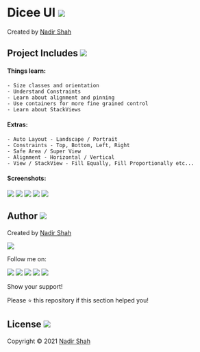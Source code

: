 # Dicee UI  [<img src="https://github.com/iamnadhu/n14-icons/blob/master/ios-icon.png">](https://github.com/iamnadhu/iOS-Udemy/tree/main/Projects/Dicee%20UI%20App)
Created by [Nadir Shah](https://github.com/iamnadhu)


## Project Includes [<img src="https://github.com/iamnadhu/n14-icons/blob/master/projects-icon.png">](https://github.com/iamnadhu/iOS-Udemy/tree/main/Projects/Dicee%20UI%20App)

#### Things learn:
```
- Size classes and orientation
- Understand Constraints
- Learn about alignment and pinning
- Use containers for more fine grained control
- Learn about StackViews
```

#### Extras:
```
- Auto Layout - Landscape / Portrait
- Constraints - Top, Bottom, Left, Right
- Safe Area / Super View
- Alignment - Horizontal / Vertical
- View / StackView - Fill Equally, Fill Proportionally etc...
```


#### Screenshots:
[<img src="https://github.com/iamnadhu/iOS-Udemy/blob/main/Projects/Dicee%20UI%20App/Resources/01.png">](https://github.com/iamnadhu/iOS-Udemy/tree/main/Projects/Dicee%20UI%20App)
[<img src="https://github.com/iamnadhu/iOS-Udemy/blob/main/Projects/Dicee%20UI%20App/Resources/03.png">](https://github.com/iamnadhu/iOS-Udemy/tree/main/Projects/Dicee%20UI%20App)
[<img src="https://github.com/iamnadhu/iOS-Udemy/blob/main/Projects/Dicee%20UI%20App/Resources/05.png">](https://github.com/iamnadhu/iOS-Udemy/tree/main/Projects/Dicee%20UI%20App)
[<img src="https://github.com/iamnadhu/iOS-Udemy/blob/main/Projects/Dicee%20UI%20App/Resources/02.png">](https://github.com/iamnadhu/iOS-Udemy/tree/main/Projects/Dicee%20UI%20App)
[<img src="https://github.com/iamnadhu/iOS-Udemy/blob/main/Projects/Dicee%20UI%20App/Resources/04.png">](https://github.com/iamnadhu/iOS-Udemy/tree/main/Projects/Dicee%20UI%20App)


## Author  [<img src="https://github.com/iamnadhu/n14-icons/blob/master/auther-icon.png">](https://github.com/iamnadhu)
Created by [Nadir Shah](https://github.com/iamnadhu)

[<img src="https://github.com/iamnadhu/n14-icons/blob/master/nadhu-pic-new.jpg">](https://github.com/iamnadhu)

Follow me on: 

[<img src="https://github.com/iamnadhu/n14-icons/blob/master/instagram-icon.png">](https://www.instagram.com/iamnadhu/)
[<img src="https://github.com/iamnadhu/n14-icons/blob/master/whatsapp-icon.png">](https://api.whatsapp.com/send?phone=917293451396&lang=en)
[<img src="https://github.com/iamnadhu/n14-icons/blob/master/linkedin-icon.png">](https://www.linkedin.com/in/iamnadhu/)
[<img src="https://github.com/iamnadhu/n14-icons/blob/master/facebook-icon.png">](https://www.facebook.com/iamnadhu/)
[<img src="https://github.com/iamnadhu/n14-icons/blob/master/telegram-icon.png">](https://t.me/iamnadhu)

Show your support!

Please ⭐️   this repository if this section helped you!


## License  [<img src="https://github.com/iamnadhu/n14-icons/blob/master/license-icon.png">](https://github.com/iamnadhu/iOS-Udemy/tree/main/Projects/Dicee%20UI%20App)
Copyright © 2021 [Nadir Shah](https://github.com/iamnadhu)
